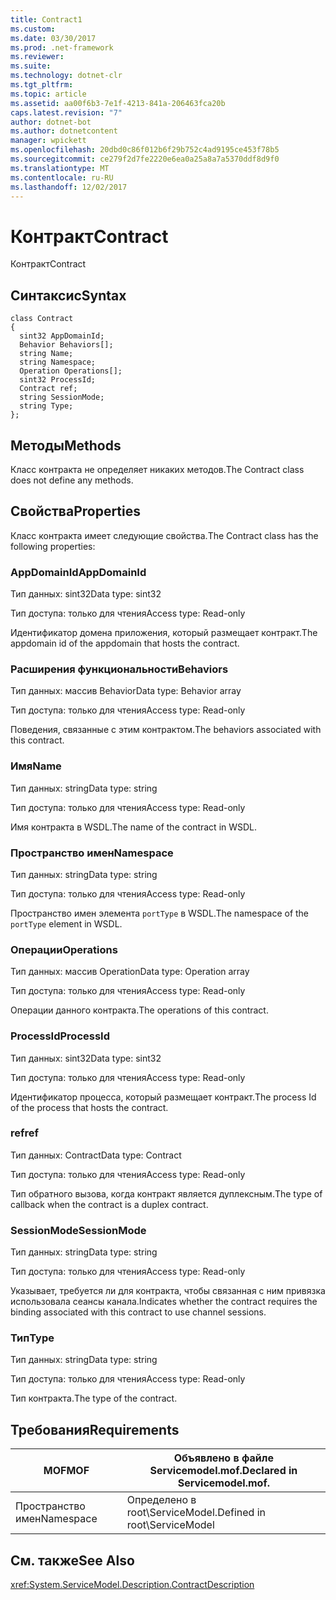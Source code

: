 ```yaml
---
title: Contract1
ms.custom: 
ms.date: 03/30/2017
ms.prod: .net-framework
ms.reviewer: 
ms.suite: 
ms.technology: dotnet-clr
ms.tgt_pltfrm: 
ms.topic: article
ms.assetid: aa00f6b3-7e1f-4213-841a-206463fca20b
caps.latest.revision: "7"
author: dotnet-bot
ms.author: dotnetcontent
manager: wpickett
ms.openlocfilehash: 20dbd0c86f012b6f29b752c4ad9195ce453f78b5
ms.sourcegitcommit: ce279f2d7fe2220e6ea0a25a8a7a5370ddf8d9f0
ms.translationtype: MT
ms.contentlocale: ru-RU
ms.lasthandoff: 12/02/2017
---
```

# <a name="contract"></a><span data-ttu-id="98952-102">Контракт</span><span class="sxs-lookup"><span data-stu-id="98952-102">Contract</span></span>
<span data-ttu-id="98952-103">Контракт</span><span class="sxs-lookup"><span data-stu-id="98952-103">Contract</span></span>  
  
## <a name="syntax"></a><span data-ttu-id="98952-104">Синтаксис</span><span class="sxs-lookup"><span data-stu-id="98952-104">Syntax</span></span>  
  
```  
class Contract  
{  
  sint32 AppDomainId;  
  Behavior Behaviors[];  
  string Name;  
  string Namespace;  
  Operation Operations[];  
  sint32 ProcessId;  
  Contract ref;  
  string SessionMode;  
  string Type;  
};  
```  
  
## <a name="methods"></a><span data-ttu-id="98952-105">Методы</span><span class="sxs-lookup"><span data-stu-id="98952-105">Methods</span></span>  
 <span data-ttu-id="98952-106">Класс контракта не определяет никаких методов.</span><span class="sxs-lookup"><span data-stu-id="98952-106">The Contract class does not define any methods.</span></span>  
  
## <a name="properties"></a><span data-ttu-id="98952-107">Свойства</span><span class="sxs-lookup"><span data-stu-id="98952-107">Properties</span></span>  
 <span data-ttu-id="98952-108">Класс контракта имеет следующие свойства.</span><span class="sxs-lookup"><span data-stu-id="98952-108">The Contract class has the following properties:</span></span>  
  
### <a name="appdomainid"></a><span data-ttu-id="98952-109">AppDomainId</span><span class="sxs-lookup"><span data-stu-id="98952-109">AppDomainId</span></span>  
 <span data-ttu-id="98952-110">Тип данных: sint32</span><span class="sxs-lookup"><span data-stu-id="98952-110">Data type: sint32</span></span>  
  
 <span data-ttu-id="98952-111">Тип доступа: только для чтения</span><span class="sxs-lookup"><span data-stu-id="98952-111">Access type: Read-only</span></span>  
  
 <span data-ttu-id="98952-112">Идентификатор домена приложения, который размещает контракт.</span><span class="sxs-lookup"><span data-stu-id="98952-112">The appdomain id of the appdomain that hosts the contract.</span></span>  
  
### <a name="behaviors"></a><span data-ttu-id="98952-113">Расширения функциональности</span><span class="sxs-lookup"><span data-stu-id="98952-113">Behaviors</span></span>  
 <span data-ttu-id="98952-114">Тип данных: массив Behavior</span><span class="sxs-lookup"><span data-stu-id="98952-114">Data type: Behavior array</span></span>  
  
 <span data-ttu-id="98952-115">Тип доступа: только для чтения</span><span class="sxs-lookup"><span data-stu-id="98952-115">Access type: Read-only</span></span>  
  
 <span data-ttu-id="98952-116">Поведения, связанные с этим контрактом.</span><span class="sxs-lookup"><span data-stu-id="98952-116">The behaviors associated with this contract.</span></span>  
  
### <a name="name"></a><span data-ttu-id="98952-117">Имя</span><span class="sxs-lookup"><span data-stu-id="98952-117">Name</span></span>  
 <span data-ttu-id="98952-118">Тип данных: string</span><span class="sxs-lookup"><span data-stu-id="98952-118">Data type: string</span></span>  
  
 <span data-ttu-id="98952-119">Тип доступа: только для чтения</span><span class="sxs-lookup"><span data-stu-id="98952-119">Access type: Read-only</span></span>  
  
 <span data-ttu-id="98952-120">Имя контракта в WSDL.</span><span class="sxs-lookup"><span data-stu-id="98952-120">The name of the contract in WSDL.</span></span>  
  
### <a name="namespace"></a><span data-ttu-id="98952-121">Пространство имен</span><span class="sxs-lookup"><span data-stu-id="98952-121">Namespace</span></span>  
 <span data-ttu-id="98952-122">Тип данных: string</span><span class="sxs-lookup"><span data-stu-id="98952-122">Data type: string</span></span>  
  
 <span data-ttu-id="98952-123">Тип доступа: только для чтения</span><span class="sxs-lookup"><span data-stu-id="98952-123">Access type: Read-only</span></span>  
  
 <span data-ttu-id="98952-124">Пространство имен элемента `portType` в WSDL.</span><span class="sxs-lookup"><span data-stu-id="98952-124">The namespace of the `portType` element in WSDL.</span></span>  
  
### <a name="operations"></a><span data-ttu-id="98952-125">Операции</span><span class="sxs-lookup"><span data-stu-id="98952-125">Operations</span></span>  
 <span data-ttu-id="98952-126">Тип данных: массив Operation</span><span class="sxs-lookup"><span data-stu-id="98952-126">Data type: Operation array</span></span>  
  
 <span data-ttu-id="98952-127">Тип доступа: только для чтения</span><span class="sxs-lookup"><span data-stu-id="98952-127">Access type: Read-only</span></span>  
  
 <span data-ttu-id="98952-128">Операции данного контракта.</span><span class="sxs-lookup"><span data-stu-id="98952-128">The operations of this contract.</span></span>  
  
### <a name="processid"></a><span data-ttu-id="98952-129">ProcessId</span><span class="sxs-lookup"><span data-stu-id="98952-129">ProcessId</span></span>  
 <span data-ttu-id="98952-130">Тип данных: sint32</span><span class="sxs-lookup"><span data-stu-id="98952-130">Data type: sint32</span></span>  
  
 <span data-ttu-id="98952-131">Тип доступа: только для чтения</span><span class="sxs-lookup"><span data-stu-id="98952-131">Access type: Read-only</span></span>  
  
 <span data-ttu-id="98952-132">Идентификатор процесса, который размещает контракт.</span><span class="sxs-lookup"><span data-stu-id="98952-132">The process Id of the process that hosts the contract.</span></span>  
  
### <a name="ref"></a><span data-ttu-id="98952-133">ref</span><span class="sxs-lookup"><span data-stu-id="98952-133">ref</span></span>  
 <span data-ttu-id="98952-134">Тип данных: Contract</span><span class="sxs-lookup"><span data-stu-id="98952-134">Data type: Contract</span></span>  
  
 <span data-ttu-id="98952-135">Тип доступа: только для чтения</span><span class="sxs-lookup"><span data-stu-id="98952-135">Access type: Read-only</span></span>  
  
 <span data-ttu-id="98952-136">Тип обратного вызова, когда контракт является дуплексным.</span><span class="sxs-lookup"><span data-stu-id="98952-136">The type of callback when the contract is a duplex contract.</span></span>  
  
### <a name="sessionmode"></a><span data-ttu-id="98952-137">SessionMode</span><span class="sxs-lookup"><span data-stu-id="98952-137">SessionMode</span></span>  
 <span data-ttu-id="98952-138">Тип данных: string</span><span class="sxs-lookup"><span data-stu-id="98952-138">Data type: string</span></span>  
  
 <span data-ttu-id="98952-139">Тип доступа: только для чтения</span><span class="sxs-lookup"><span data-stu-id="98952-139">Access type: Read-only</span></span>  
  
 <span data-ttu-id="98952-140">Указывает, требуется ли для контракта, чтобы связанная с ним привязка использовала сеансы канала.</span><span class="sxs-lookup"><span data-stu-id="98952-140">Indicates whether the contract requires the binding associated with this contract to use channel sessions.</span></span>  
  
### <a name="type"></a><span data-ttu-id="98952-141">Тип</span><span class="sxs-lookup"><span data-stu-id="98952-141">Type</span></span>  
 <span data-ttu-id="98952-142">Тип данных: string</span><span class="sxs-lookup"><span data-stu-id="98952-142">Data type: string</span></span>  
  
 <span data-ttu-id="98952-143">Тип доступа: только для чтения</span><span class="sxs-lookup"><span data-stu-id="98952-143">Access type: Read-only</span></span>  
  
 <span data-ttu-id="98952-144">Тип контракта.</span><span class="sxs-lookup"><span data-stu-id="98952-144">The type of the contract.</span></span>  
  
## <a name="requirements"></a><span data-ttu-id="98952-145">Требования</span><span class="sxs-lookup"><span data-stu-id="98952-145">Requirements</span></span>  
  
|<span data-ttu-id="98952-146">MOF</span><span class="sxs-lookup"><span data-stu-id="98952-146">MOF</span></span>|<span data-ttu-id="98952-147">Объявлено в файле Servicemodel.mof.</span><span class="sxs-lookup"><span data-stu-id="98952-147">Declared in Servicemodel.mof.</span></span>|  
|---------|-----------------------------------|  
|<span data-ttu-id="98952-148">Пространство имен</span><span class="sxs-lookup"><span data-stu-id="98952-148">Namespace</span></span>|<span data-ttu-id="98952-149">Определено в root\ServiceModel.</span><span class="sxs-lookup"><span data-stu-id="98952-149">Defined in root\ServiceModel</span></span>|  
  
## <a name="see-also"></a><span data-ttu-id="98952-150">См. также</span><span class="sxs-lookup"><span data-stu-id="98952-150">See Also</span></span>  
 <xref:System.ServiceModel.Description.ContractDescription>
